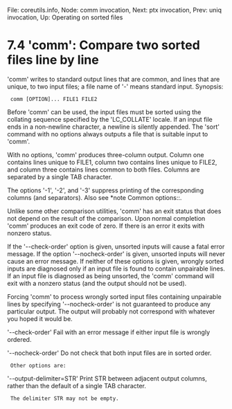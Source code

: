 File: coreutils.info,  Node: comm invocation,  Next: ptx invocation,  Prev: uniq invocation,  Up: Operating on sorted files

7.4 'comm': Compare two sorted files line by line
=================================================

'comm' writes to standard output lines that are common, and lines that
are unique, to two input files; a file name of '-' means standard input.
Synopsis:

     comm [OPTION]... FILE1 FILE2

   Before 'comm' can be used, the input files must be sorted using the
collating sequence specified by the 'LC_COLLATE' locale.  If an input
file ends in a non-newline character, a newline is silently appended.
The 'sort' command with no options always outputs a file that is
suitable input to 'comm'.

   With no options, 'comm' produces three-column output.  Column one
contains lines unique to FILE1, column two contains lines unique to
FILE2, and column three contains lines common to both files.  Columns
are separated by a single TAB character.

   The options '-1', '-2', and '-3' suppress printing of the
corresponding columns (and separators).  Also see *note Common
options::.

   Unlike some other comparison utilities, 'comm' has an exit status
that does not depend on the result of the comparison.  Upon normal
completion 'comm' produces an exit code of zero.  If there is an error
it exits with nonzero status.

   If the '--check-order' option is given, unsorted inputs will cause a
fatal error message.  If the option '--nocheck-order' is given, unsorted
inputs will never cause an error message.  If neither of these options
is given, wrongly sorted inputs are diagnosed only if an input file is
found to contain unpairable lines.  If an input file is diagnosed as
being unsorted, the 'comm' command will exit with a nonzero status (and
the output should not be used).

   Forcing 'comm' to process wrongly sorted input files containing
unpairable lines by specifying '--nocheck-order' is not guaranteed to
produce any particular output.  The output will probably not correspond
with whatever you hoped it would be.

'--check-order'
     Fail with an error message if either input file is wrongly ordered.

'--nocheck-order'
     Do not check that both input files are in sorted order.

     Other options are:

'--output-delimiter=STR'
     Print STR between adjacent output columns, rather than the default
     of a single TAB character.

     The delimiter STR may not be empty.

